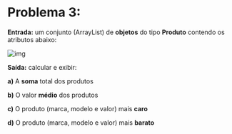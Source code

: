 # Problema 3:

**Entrada:** um conjunto (ArrayList) de **objetos** do tipo **Produto** contendo os atributos abaixo:<br>

![img](https://yuml.me/27e4afad.png)

**Saída:** calcular e exibir: <br>

**a)** A **soma** total dos produtos <br>

**b)** O valor **médio** dos produtos <br>

**c)** O produto (marca, modelo e valor) mais **caro** <br>

**d)** O produto (marca, modelo e valor) mais **barato** <br>